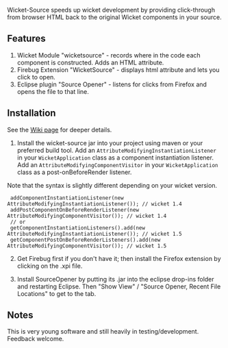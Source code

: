 Wicket-Source speeds up wicket development by providing click-through from browser HTML back to the original Wicket components in your source.

## Features

1. Wicket Module "wicketsource" - records where in the code each component is constructed. Adds an HTML attribute.
2. Firebug Extension "WicketSource" - displays html attribute and lets you click to open.
3. Eclipse plugin "Source Opener" - listens for clicks from Firefox and opens the file to that line.

## Installation

See the [Wiki page](https://github.com/42Lines/wicket-source/wiki) for deeper details.

1. Install the wicket-source jar into your project using maven or your preferred build tool.  Add an `AttributeModifyingInstantiationListener` in your `WicketApplication` class as a component instantiation listener.  Add an `AttributeModifyingComponentVisitor` in your `WicketApplication` class as a post-onBeforeRender listener.

Note that the syntax is slightly different depending on your wicket version.

     addComponentInstantiationListener(new AttributeModifyingInstantiationListener()); // wicket 1.4
     addPostComponentOnBeforeRenderListener(new AttributeModifyingComponentVisitor()); // wicket 1.4
     // or
     getComponentInstantiationListeners().add(new AttributeModifyingInstantiationListener()); // wicket 1.5
     getComponentPostOnBeforeRenderListeners().add(new AttributeModifyingComponentVisitor()); // wicket 1.5

2. Get Firebug first if you don't have it; then install the Firefox extension by clicking on the .xpi file.

3. Install SourceOpener by putting its .jar into the eclipse drop-ins folder and restarting Eclipse. Then "Show View" / "Source Opener, Recent File Locations" to get to the tab.


## Notes

This is very young software and still heavily in testing/development.  Feedback welcome. 

